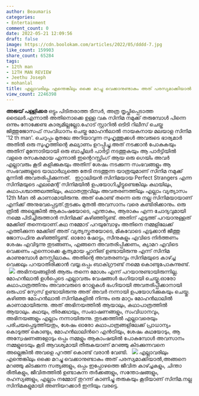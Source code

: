 ```yaml
---
author: Beaumaris
categories:
- Entertainment
comment_count: 0
date: 2022-05-21 12:09:56
draft: false
image: https://cdn.boolokam.com/articles/2022/05/dddd-7.jpg
like_count: 159903
share_count: 65284
tags:
- 12th man
- 12TH MAN REVIEW
- Jeethu Joseph
- mohanlal
title: എല്ലാവരിലും എന്തെങ്കിലും ഒക്കെ മറച്ചു വെക്കാനുണ്ടാകും അത്‌ പരസ്യമാക്കിയാൽ ....
view_count: 2246398
---
```


**അജയ് പള്ളിക്കര** ഒട്ടും പിടിതരാത്ത ടീസർ, അത്ര തൃപ്തിപ്പെടാത്ത ട്രൈലർ.എന്നാൽ അതിനൊക്കെ ഉള്ള വക സിനിമ നമുക്ക് തരുമ്പോൾ പിന്നെ ഒന്നും നോക്കേണ്ട കാര്യമില്ലല്ലോ.ഹോട് സ്റ്റാറിൽ ഒടിടി റിലീസ് ചെയ്ത ജിത്തുജോസഫ് സംവിധാനം ചെയ്ത മോഹൻലാൽ നായകനായ മലയാള സിനിമ '12 th man'. ചെറുപ്പം മുതലേ അറിയാവുന്ന സുഹൃത്തുക്കൾ അവരുടെ ഭാര്യമാർ അതിൽ ഒരു സുഹൃത്തിന്റെ കല്യാണം ഉറപ്പിച്ചു.അത്‌ നടക്കാൻ പോകുകയും അതിന് മുന്നോടിയായി ഒരു ബാച്ചിലർ പാർട്ടി നടത്തുകയും ആ പാർട്ടിയിൽ വളരെ രസകരമായ എന്നാൽ ഇന്റെറസ്റ്റിംഗ് ആയ ഒരു ഗെയിം അവർ എല്ലാവരും കൂടി കളിക്കുകയും അതിന് ശേഷം നടക്കുന്ന സംഭവങ്ങളും ആ സംഭവങ്ങളുടെ യാഥാർഥ്യത്തെ തേടി നടത്തുന്ന യാത്രയുമാണ് സിനിമ നമുക്ക് മുന്നിൽ അവതരിപ്പിക്കുന്നത്. &nbsp; ഇറ്റാലിയൻ സിനിമയായ Perfect Strangers എന്ന സിനിമയുടെ എലമെന്റ് സിനിമയിൽ ഉപയോഗിച്ചിട്ടുണ്ടെങ്കിലും കഥയിലും, കഥാപശ്ചാത്തലത്തിലും, കഥാതന്തുവിലും അവതരണത്തിലും എല്ലാം വ്യത്യാസം 12th Man ൽ കാണാമായിരുന്നു. അത്‌ കൊണ്ട് തന്നെ ഒരു നല്ല സിനിമയായാണ് എനിക്ക് അനുഭവപ്പെട്ടത്.തുടക്കം മുതൽ അവസാനം വരെ കണ്ടിരിക്കാനും. ഒരു ത്രിൽ അല്ലെങ്കിൽ ആകാംഷയോടെ, എന്താകും, ആരാകും എന്ന ചോദ്യവുമായി നമ്മെ പിടിച്ചിരുത്താൻ സിനിമക്ക് കഴിഞ്ഞിട്ടുണ്ട്. അതിന് എടുത്ത് പറയാനുള്ളത് മേക്കിങ് തന്നെയാണ്.കഥ നമ്മോട് പറയുമ്പോഴും അതിനെ നമ്മളിലേക്ക് എത്തിക്കുന്ന മേക്കിങ് അത്‌ വ്യത്യസ്തതയോടെ, മികവോടെ എടുക്കാൻ ജീത്തു ജോസഫിനു കഴിഞ്ഞിട്ടുണ്ട്. ഓരോ ഷോട്ടും, സീനുകളും എവിടെ നിർത്തണം ശേഷം എവിടുന്നു തുടങ്ങണം, എങ്ങനെ അവതരിപ്പിക്കണം, ക്യാമറ എവിടെ വെക്കണം എന്നൊക്കെ കൃത്യമായ പ്ലാനിങ് ഉണ്ടായിരുന്നു എന്ന് സിനിമ കാണുമ്പോൾ മനസ്സിലാകും. അതിന്റെ അവതരണവും സിനിമയുടെ കാഴ്ച്ച വെക്കലും പറയാതിരിക്കാൻ വയ്യ.ഒപ്പം ബാക്ഗ്രൗണ്ട് നമ്മെ കൊണ്ടുപോകുന്നുണ്ട്. &nbsp; ![](https://cdn.boolokam.com/articles/2022/05/dddd-7.jpg) അഭിനയങ്ങളിൽ ആരും തന്നെ മോശം എന്ന് പറയാനുണ്ടായിരുന്നില്ല. മോഹൻലാൽ ഉൾപ്പെടെ എല്ലാവരും വേഷങ്ങൾ ഭംഗിയായി ചെയ്തു.ഓരോ കഥാപാത്രത്തിനും അവരവരുടെ റോളുകൾ ഭംഗിയായി അവതരിപ്പിക്കാനായി ഒരുപാട് സ്പേസ് ഉണ്ടായിരുന്നു അത്‌ അവർ നന്നായി ഉപയോഗിക്കുകയും ചെയ്തു. കഴിഞ്ഞ മോഹൻലാൽ സിനിമകളിൽ നിന്നും ഒരു മാറ്റം മോഹൻലാലിൽ കാണാമായിരുന്നു. അത്‌ അഭിനയത്തിൽ ആയാലും, കഥാപാത്രത്തിൽ ആയാലും. കഥയും, തിരക്കഥയും, സംഭാഷണങ്ങളും, സംവിധാനവും, അഭിനയങ്ങളും എല്ലാം നന്നായിരുന്നു. തുടക്കത്തിൽ എല്ലാവരെയും പരിചയപ്പെടുത്തിയതും, ശേഷം ഓരോ കഥാപാത്രങ്ങളിലേക്ക് പ്രാധാന്യം കൊടുത്ത് കൊണ്ടും, മോഹൻലാലിൻറെ എൻട്രിയും, ശേഷം കഥയോടും, ആ അന്വേഷണങ്ങളോടും ഒപ്പം നമ്മളും ആകാംഷയിൽ പോകുമ്പോൾ അവസാനം നമ്മളുടെയും കൂടി ആവശ്യമായി തീരുകയാണ് മറഞ്ഞു കിടക്കുന്നവനെ അല്ലെങ്കിൽ അവളെ പുറത്ത് കൊണ്ട് വരാൻ വേണ്ടി. &nbsp; ![](https://cdn.boolokam.com/articles/2022/05/12th-man.jpg) എല്ലാവരിലും എന്തെങ്കിലും ഒക്കെ മറച്ചു വെക്കാനുണ്ടാകും അത്‌ പരസ്യമാക്കിയാൽ,അങ്ങനെ മറഞ്ഞു കിടക്കുന്ന സത്യങ്ങളും, ഒപ്പം ഇപ്പോഴത്തെ ജീവിത കാഴ്ച്ചകളും, ചിന്താ രീതികളും, ജീവിതത്തിൽ ഉണ്ടാകുന്ന തർക്കങ്ങളും, സന്തോഷങ്ങളും, രഹസ്യങ്ങളും, എല്ലാം നമ്മോട് തുറന്ന് കാണിച്ചു തരുകയും കൂടിയാണ് സിനിമ.നല്ല സിനിമകളുമായി അണിയറക്കാർ ഇനിയും വരട്ടെ.